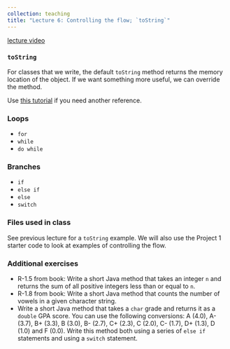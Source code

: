 ```yaml
---
collection: teaching
title: "Lecture 6: Controlling the flow; `toString`"
---
```


[lecture video]()

### `toString`
For classes that we write, the default `toString` method returns the memory
location of the object. If we want something more useful, we can override the
method.

Use [this tutorial](https://www.javatpoint.com/understanding-toString()-method)
if you need another reference.

### Loops
* `for`
* `while`
* `do while`

### Branches
* `if`
* `else if`
* `else`
* `switch`

### Files used in class
See previous lecture for a `toString` example. We will also use the Project 1
starter code to look at examples of controlling the flow.

### Additional exercises
* R-1.5 from book: Write a short Java method that takes an integer `n` and
	returns the sum of all positive integers less than or equal to `n`.
* R-1.8 from book: Write a short Java method that counts the number of vowels
	in a given character string.
* Write a short Java method that takes a `char` grade and returns it as a
	`double` GPA score. You can use the following conversions: A (4.0), A- (3.7),
	B+ (3.3), B (3.0), B- (2.7), C+ (2.3), C (2.0), C- (1.7), D+ (1.3), D (1.0)
	and F (0.0). Write this method both using a series of `else if` statements
	and using a `switch` statement.
